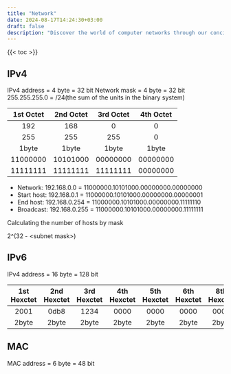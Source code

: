 ```yaml
---
title: "Network"
date: 2024-08-17T14:24:30+03:00
draft: false
description: "Discover the world of computer networks through our concise notes. From fundamentals to advanced topics, get valuable insights on network optimization, troubleshooting, and security."
---
```


{{< toc >}}

## IPv4

IPv4 address = 4 byte = 32 bit
Network mask = 4 byte = 32 bit
255.255.255.0 = /24(the sum of the units in the binary system)

|1st Octet|2nd Octet|3rd Octet|4th Octet|
|:-------:|:-------:|:-------:|:-------:|
|192      |168      |0        |0        |
|255      |255      |255      |0        |
|1byte    |1byte    |1byte    |1byte    |
|11000000 |10101000 |00000000 |00000000 |
|11111111 |11111111 |11111111 |00000000 |

* Network: 192.168.0.0 = 11000000.10101000.00000000.00000000
* Start host: 192.168.0.1 = 11000000.10101000.00000000.00000001
* End host: 192.168.0.254 = 11000000.10101000.00000000.11111110
* Broadcast: 192.168.0.255 = 11000000.10101000.00000000.11111111

Calculating the number of hosts by mask

2^(32 - \<subnet mask\>)


## IPv6

IPv4 address = 16 byte = 128 bit


|1st Hexctet|2nd Hexctet|3rd Hexctet|4th Hexctet|5th Hexctet|6th Hexctet|8th Hexctet|
|:---------:|:---------:|:---------:|:---------:|:---------:|:---------:|:---------:|
|2001       |0db8       |1234       |0000       |0000       |0000       |0000       |
|2byte      |2byte      |2byte      |2byte      |2byte      |2byte      |2byte      |


## MAC

MAC address = 6 byte = 48 bit